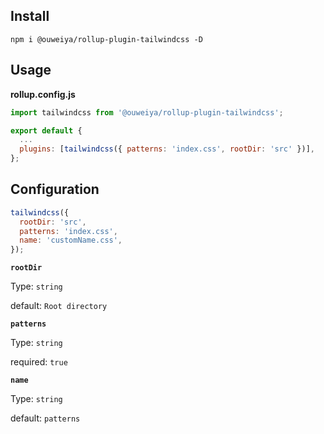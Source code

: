 ## Install

```console
npm i @ouweiya/rollup-plugin-tailwindcss -D
```

## Usage

**rollup.config.js**

```js
import tailwindcss from '@ouweiya/rollup-plugin-tailwindcss';

export default {
  ...
  plugins: [tailwindcss({ patterns: 'index.css', rootDir: 'src' })],
};
```

## Configuration

```js
tailwindcss({
  rootDir: 'src',
  patterns: 'index.css',
  name: 'customName.css',
});
```

**`rootDir`**

Type: `string`

default: `Root directory`

**`patterns`**

Type: `string`

required: `true`

**`name`**

Type: `string`

default: `patterns`
